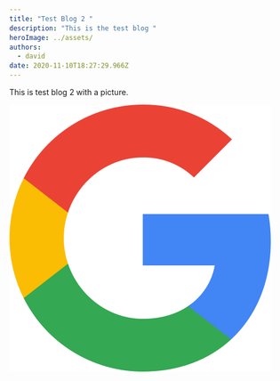 ```yaml
---
title: "Test Blog 2 "
description: "This is the test blog "
heroImage: ../assets/
authors:
  - david
date: 2020-11-10T18:27:29.966Z
---
```

This is test blog 2 with a picture. 

![image ](../assets/471px-google_-g-_logo.svg.png "image")